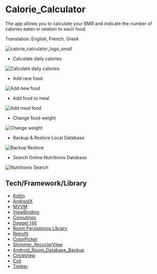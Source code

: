 # Calorie_Calculator
The app allows you to calculate your BMR and indicate the number of calories eaten in relation to each food.

Translation: English, French, Greek

![calorie_calculator_logo_small](https://user-images.githubusercontent.com/49925096/105958500-fbb2ae80-607a-11eb-9ebf-96ad5c3c537c.jpg)

- Calculate daily calories

![Calculate daily calories](https://user-images.githubusercontent.com/49925096/105958260-abd3e780-607a-11eb-9118-0920871676fc.gif)

- Add new food

![Add new food](https://user-images.githubusercontent.com/49925096/105958990-9e6b2d00-607b-11eb-8f7d-0bf8cab4b1ce.gif)

- Add food to meal

![Add meal food](https://user-images.githubusercontent.com/49925096/105959239-f3a73e80-607b-11eb-8ff8-a8fcd050825c.gif)

- Change food weight

![Change weight](https://user-images.githubusercontent.com/49925096/105959939-d757d180-607c-11eb-8a1a-4edc90082993.gif)

- Backup & Restore Local Database

![Backup   Restore](https://user-images.githubusercontent.com/49925096/109481167-bb30c100-7a7c-11eb-8dd0-70540a8341d4.gif)

- Search Online Nutritionix Database

![Nutritionix Search](https://user-images.githubusercontent.com/49925096/109481750-6d688880-7a7d-11eb-92ab-69ecc8c6e964.gif)


## Tech/Framework/Library
- [Kotlin](https://developer.android.com/kotlin/get-started)
- [AndroidX](https://developer.android.com/jetpack/androidx)
- [MVVM](https://developer.android.com/jetpack/docs/guide)
- [ViewBinding](https://developer.android.com/topic/libraries/view-binding)
- [Coroutines](https://developer.android.com/kotlin/coroutines)
- [Dagger Hilt](https://developer.android.com/training/dependency-injection/hilt-android)
- [Room Persistence Library](https://developer.android.com/topic/libraries/architecture/room)
- [Retrofit](https://square.github.io/retrofit)
- [ColorPicker](https://github.com/Dhaval2404/ColorPicker)
- [Shimmer_RecyclerView](https://github.com/sharish/ShimmerRecyclerView)
- [Android_Room_Database_Backup](https://github.com/rafi0101/Android-Room-Database-Backup)
- [CircleView](https://github.com/lopspower/CircleView)
- [Coil](https://github.com/coil-kt/coil)
- [Timber](https://github.com/JakeWharton/timber)

